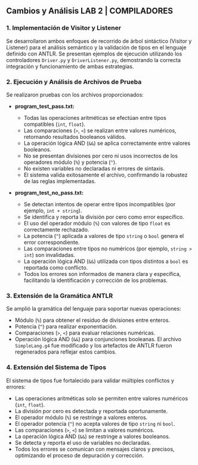 ## Cambios y Análisis LAB 2 | COMPILADORES

### 1. Implementación de Visitor y Listener
Se desarrollaron ambos enfoques de recorrido de árbol sintáctico (Visitor y Listener) para el análisis semántico y la validación de tipos en el lenguaje definido con ANTLR. Se presentan ejemplos de ejecución utilizando los controladores `Driver.py` y `DriverListener.py`, demostrando la correcta integración y funcionamiento de ambas estrategias.

### 2. Ejecución y Análisis de Archivos de Prueba
Se realizaron pruebas con los archivos proporcionados:

- **program_test_pass.txt:**
  - Todas las operaciones aritméticas se efectúan entre tipos compatibles (`int`, `float`).
  - Las comparaciones (`>`, `<`) se realizan entre valores numéricos, retornando resultados booleanos válidos.
  - La operación lógica AND (`&&`) se aplica correctamente entre valores booleanos.
  - No se presentan divisiones por cero ni usos incorrectos de los operadores módulo (`%`) y potencia (`^`).
  - No existen variables no declaradas ni errores de sintaxis.
  - El sistema valida exitosamente el archivo, confirmando la robustez de las reglas implementadas.

- **program_test_no_pass.txt:**
  - Se detectan intentos de operar entre tipos incompatibles (por ejemplo, `int + string`).
  - Se identifica y reporta la división por cero como error específico.
  - El uso del operador módulo (`%`) con valores de tipo `float` es correctamente rechazado.
  - La potencia (`^`) aplicada a valores de tipo `string` o `bool` genera el error correspondiente.
  - Las comparaciones entre tipos no numéricos (por ejemplo, `string > int`) son invalidadas.
  - La operación lógica AND (`&&`) utilizada con tipos distintos a `bool` es reportada como conflicto.
  - Todos los errores son informados de manera clara y específica, facilitando la identificación y corrección de los problemas.

### 3. Extensión de la Gramática ANTLR
Se amplió la gramática del lenguaje para soportar nuevas operaciones:
  - Módulo (`%`) para obtener el residuo de divisiones entre enteros.
  - Potencia (`^`) para realizar exponentiación.
  - Comparaciones (`>`, `<`) para evaluar relaciones numéricas.
  - Operación lógica AND (`&&`) para conjunciones booleanas.
El archivo `SimpleLang.g4` fue modificado y los artefactos de ANTLR fueron regenerados para reflejar estos cambios.

### 4. Extensión del Sistema de Tipos
El sistema de tipos fue fortalecido para validar múltiples conflictos y errores:
  - Las operaciones aritméticas solo se permiten entre valores numéricos (`int`, `float`).
  - La división por cero es detectada y reportada oportunamente.
  - El operador módulo (`%`) se restringe a valores enteros.
  - El operador potencia (`^`) no acepta valores de tipo `string` ni `bool`.
  - Las comparaciones (`>`, `<`) se limitan a valores numéricos.
  - La operación lógica AND (`&&`) se restringe a valores booleanos.
  - Se detecta y reporta el uso de variables no declaradas.
  - Todos los errores se comunican con mensajes claros y precisos, optimizando el proceso de depuración y corrección.
